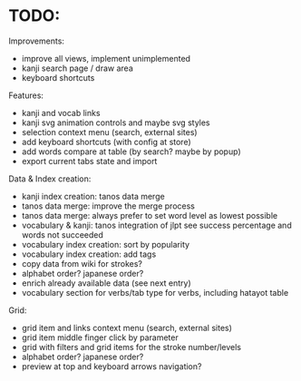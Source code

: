 # TODO:

Improvements:

- improve all views, implement unimplemented
- kanji search page / draw area
- keyboard shortcuts

Features:

- kanji and vocab links
- kanji svg animation controls and maybe svg styles
- selection context menu (search, external sites)
- add keyboard shortcuts (with config at store)
- add words compare at table (by search? maybe by popup)
- export current tabs state and import

Data & Index creation:

- kanji index creation: tanos data merge
- tanos data merge: improve the merge process
- tanos data merge: always prefer to set word level as lowest possible
- vocabulary & kanji: tanos integration of jlpt see success percentage and words not succeeded
- vocabulary index creation: sort by popularity
- vocabulary index creation: add tags
- copy data from wiki for strokes?
- alphabet order? japanese order?
- enrich already available data (see next entry)
- vocabulary section for verbs/tab type for verbs, including hatayot table

Grid:

- grid item and links context menu (search, external sites)
- grid item middle finger click by parameter
- grid with filters and grid items for the stroke number/levels
- alphabet order? japanese order?
- preview at top and keyboard arrows navigation?
